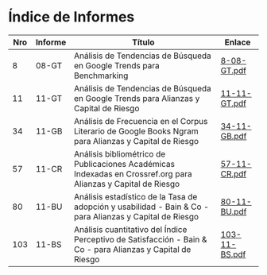 # Índice de Informes

| Nro | Informe | Título | Enlace |
|---|---|---|---|
| 8 | 08-GT | Análisis de Tendencias de Búsqueda en Google Trends para Benchmarking | [8-08-GT.pdf](https://github.com/Wise-Connex/Management-Tools-Analysis/blob/main/Informes/8-08-GT.pdf) |
| 11 | 11-GT | Análisis de Tendencias de Búsqueda en Google Trends para Alianzas y Capital de Riesgo | [11-11-GT.pdf](https://github.com/Wise-Connex/Management-Tools-Analysis/blob/main/Informes/11-11-GT.pdf) |
| 34 | 11-GB | Análisis de Frecuencia en el Corpus Literario de Google Books Ngram para Alianzas y Capital de Riesgo | [34-11-GB.pdf](https://github.com/Wise-Connex/Management-Tools-Analysis/blob/main/Informes/34-11-GB.pdf) |
| 57 | 11-CR | Análisis bibliométrico de Publicaciones Académicas Indexadas en Crossref.org para Alianzas y Capital de Riesgo | [57-11-CR.pdf](https://github.com/Wise-Connex/Management-Tools-Analysis/blob/main/Informes/57-11-CR.pdf) |
| 80 | 11-BU | Análisis estadístico de la Tasa de adopción y usabilidad - Bain & Co - para Alianzas y Capital de Riesgo | [80-11-BU.pdf](https://github.com/Wise-Connex/Management-Tools-Analysis/blob/main/Informes/80-11-BU.pdf) |
| 103 | 11-BS | Análisis cuantitativo del Índice Perceptivo de Satisfacción - Bain & Co - para Alianzas y Capital de Riesgo | [103-11-BS.pdf](https://github.com/Wise-Connex/Management-Tools-Analysis/blob/main/Informes/103-11-BS.pdf) |
